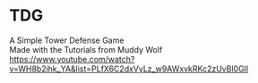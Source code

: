 # TDG
A Simple Tower Defense Game <br>
Made with the Tutorials from Muddy Wolf <br>
https://www.youtube.com/watch?v=WH8b2ihk_YA&list=PLfX6C2dxVyLz_w9AWxvkRKc2zUvBl0GIl
